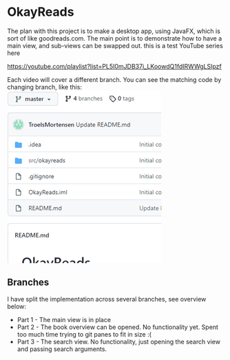 # OkayReads

The plan with this project is to make a desktop app, using JavaFX, which is sort of like goodreads.com.
The main point is to demonstrate how to have a main view, and sub-views can be swapped out.
this  is a test
YouTube series here

https://youtube.com/playlist?list=PL5I0mJDB37i_LKoowdQ1fdIRWWgLSIpzf

Each video will cover a different branch. You can see the matching code by changing branch, like this:
<kbd>
![Alt Text](https://github.com/TroelsMortensen/OkayReads/blob/master/DifferentBranches.gif)
</kbd>

## Branches
I have split the implementation across several branches, see overview below:
* Part 1 - The main view is in place
* Part 2 - The book overview can be opened. No functionality yet. Spent too much time trying to git panes to fit in size :(
* Part 3 - The search view. No functionality, just opening the search view and passing search arguments.
